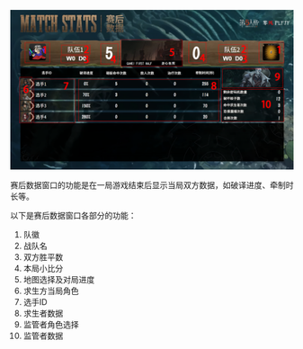 ![赛后数据画面](images/1749731748084-1959aa73-f164-4173-bcfc-8cc9f4c0ab39.png)

赛后数据窗口的功能是在一局游戏结束后显示当局双方数据，如破译进度、牵制时长等。

以下是赛后数据窗口各部分的功能：

1. 队徽
2. 战队名
3. 双方胜平数
4. 本局小比分
5. 地图选择及对局进度
6. 求生方当局角色
7. 选手ID
8. 求生者数据
9. 监管者角色选择
10. 监管者数据

